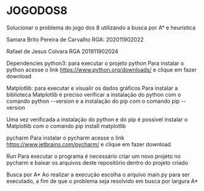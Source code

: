# JOGODOS8

Solucionar o problema do jogo dos 8 utilizando a busca por A* e heurística

Samara Brito Pereira de Carvalho RGA: 202011902022

Rafael de Jesus Colvara RGA 201911902024

Dependencies
python3: para executar o projeto python
Para instalar o python acesse o link https://www.python.org/downloads/ e clique em fazer download

Matplotlib: para executar e visualir os dados gráficos
Para instalar a biblioteca Matplotlib é preciso verificar a instalação do python com o comando python --version e a instalação do pip com o comando pip --version

Uma vez verificada a instalação do python e do pip é possível instalar o Matplotlib com o comando  pip install matplotlib

pycharm
Para instalar o pycharm acesse o link https://www.jetbrains.com/pycharm/ e clique em fazer download

Run
Para executar o programa é necessário criar um novo projeto no pycharm e baixar os arquivos deste repositório dentro do projeto criado

Busca por A*
Ao realizar a execução escolha o arquivo main.py para ser executado, a fim de que o problema seja resolvido em busca por largura A*
